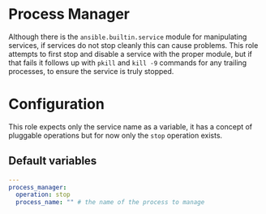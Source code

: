 # Process Manager
Although there is the `ansible.builtin.service` module for manipulating services, if services do not stop cleanly this can cause problems. This role attempts to first stop and disable a service with the proper module, but if that fails it follows up with `pkill` and `kill -9` commands for any trailing processes, to ensure the service is truly stopped.

<!--TOC-->
<!--ENDTOC-->

# Configuration
This role expects only the service name as a variable, it has a concept of pluggable operations but for now only the `stop` operation exists.

<!--ROLEVARS-->
## Default variables
```yaml
---
process_manager:
  operation: stop
  process_name: "" # the name of the process to manage

```

<!--ENDROLEVARS-->